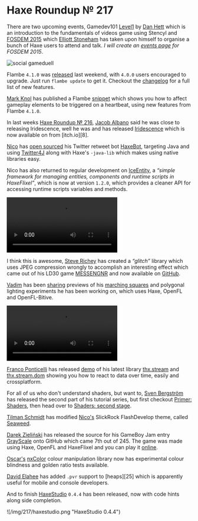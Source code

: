 [_template]: ../templates/roundup.html
[date]: / "2014-09-12 13:45:00"
[modified]: / "2014-09-12 15:23:00"
[“”]: a ""
# Haxe Roundup № 217

There are two upcoming events, Gamedev101 [Level1][l16] by [Dan Hett][tw5] which is
an introduction to the fundamentals of videos game using Stencyl and
[FOSDEM 2015][l17] which [Elliott Stoneham][tw6] has taken upon himself to
organise a bunch of Haxe users to attend and talk. _I will create an [events page][l18]
for FOSDEM 2015_.

![social gameduell](/img/217/gameduell.jpg "Nicolas Cannasse talking at GameDuell TechTalk")

Flambe `4.1.0` was [released][l2] last weekend, with `4.0.0` users encouraged to upgrade.
Just run `flambe update` to get it. Checkout the [changelog][l3] for a full list of new
features.

[Mark Knol][tw1] has published a Flambe [snippet][l1] which shows you how to affect
gameplay elements to be triggered on a heartbeat, using new features from Flambe
`4.1.0`.

In last weeks [Haxe Roundup № 216][l7], [Jacob Albano][tw3] said he was close to 
releasing Iridescence, well he was and has released [Iridescence][l8] which is now
available on from [itch.io][8].

[Nico][gh1] has [open sourced][l4] his Twitter retweet bot [HaxeBot][tw2], targeting
Java and using [Twitter4J][l5] along with Haxe's `-java-lib` which makes using native
libraries easy.

Nico has also returned to regular development on [IceEntity][l6], a _“simple framework
for managing entities, components and runtime scripts in HaxeFlixel”_, which is now at
version `1.2.0`, which provides a cleaner API for accessing runtime scripts variables
and methods.

![lawnman](/img/217/lawn.mp4 "Get off my lawn! by Nico and @SruloArt")

I think this is awesome, [Steve Richey][tw4] has created a _“glitch”_ library which
uses JPEG compression wrongly to accomplish an interesting effect which came out of
his LD30 game [MESSENGNR][l9] and now available on [GitHub][l10].

[Vadim][p1] has been [sharing][l11] previews of his [marching squares][l12] and 
polygonal lighting experiments he has been working on, which uses Haxe, 
OpenFL and OpenFL-Bitive.

![marching](/img/217/marching.mp4 "Polygonal editing")

[Franco Ponticelli][gh2] has released [demo][l13] of his latest library [thx.stream][l14]
and [thx.stream.dom][l15] showing you how to react to data over time, easily and
crossplatform.

For all of us who don't understand shaders, but want to, [Sven Bergström][tw7] has released
the second part of his tutorial series, but first checkout [Primer: Shaders][l19], then
head over to [Shaders: second stage][l20].

[Tilman Schmidt][tw8] has modified [Nico's][gh1] SlickRock FlashDevelop theme, called
[Seaweed][l21].

[Darek Zieliński][tw9] has released the source for his GameBoy Jam entry [GrayScale][l22]
onto GitHub which came 7th out of 245. The game was made using Haxe, OpenFL and 
HaxeFlixel and you can play it [online][l23].

[Oscar's][gh3] [nxColor][l24] colour manipulation library now has experimental
colour blindness and golden ratio tests available.

[David Elahee][tw10] has added `.pvr` support to [heaps][25] which is apparently
useful for mobile and console developers.

And to finish [HaxeStudio][tw11] `0.4.4` has been released, now with code hints
along side completion.

![/img/217/haxestudio.png "HaxeStudio 0.4.4")

[tw1]: https://twitter.com/mknol "@mknol"
[tw2]: https://twitter.com/haxebot "@haxebot"
[tw3]: https://twitter.com/jacobalbano "@jacobalbano"
[tw4]: https://twitter.com/stvr_tweets "@stvr_tweets"
[tw5]: https://twitter.com/danhett "@danhett"
[tw6]: https://twitter.com/ElliottStoneham "@ElliottStoneham"
[tw7]: https://twitter.com/___discovery "@___discovery"
[tw8]: https://twitter.com/KeyMaster_ "@KeyMaster_"
[tw9]: https://twitter.com/Zielakpl "@Zielakpl"
[tw10]: https://twitter.com/blackmagic_mt "@blackmagic_mt"
[tw11]: https://twitter.com/HaxeStudio "@HaxeStudio"
	
[gh1]: https://github.com/NicoM1 "@NicoM1"
[gh2]: https://github.com/fponticelli "@fponticelli"
[gh3]: https://github.com/nxTOS "@nxTOS"
	
[p1]: http://www.patreon.com/yellowafterlife "@yellowafterlife"
	
[l1]: http://blog.stroep.nl/2014/09/flambe-snippet-game-heartbeat/ "Flambe Snippet: Game Heartbeat"
[l2]: https://groups.google.com/d/msg/flambe/zReiVtzhkZ4/DW0trpQvSbsJ "Flambe 4.1.0 released"
[l3]: https://github.com/aduros/flambe/wiki/Changes "Flambe Changes"
[l4]: https://github.com/NicoM1/HaxeBot "HaxeBot on GitHub"
[l5]: http://twitter4j.org/en/ "Twitter4J"
[l6]: https://github.com/NicoM1/IceEntity "IceEntity on GitHub"
[l7]: http://haxe.io/roundups/216/ "Haxe Roundup № 216"
[l8]: http://jacobalbano.itch.io/iridescence "Iridescence - A puzzle game about discovery"
[l9]: http://stvr.itch.io/messengnr "MESSENGNR"
[l10]: https://github.com/steverichey/HaxeFlixelGlitchRender "HaxeFlixelGlitchRender on GitHub"
[l11]: https://twitter.com/YellowAfterlife/status/509355881952075776 "Vadim and Polygonal Lighting"
[l12]: http://en.wikipedia.org/wiki/Marching_squares "Marching Squares Algorithm on Wikipedia"
[l13]: https://rawgit.com/fponticelli/thx.stream.dom/master/bin/index.html "Example of thx.stream.dom"
[l14]: https://github.com/fponticelli/thx.stream "thx.stream on GitHub"
[l15]: https://github.com/fponticelli/thx.stream.dom "thx.stream.dom on GitHub"
[l16]: http://haxe.io/events/gamedev101/level1/ "Gamedev101 Level 1 by Dan Hett"
[l17]: https://groups.google.com/forum/#!topic/haxelang/9SQP3oThY7k "FOSDEM 2015 Haxe presence"
[l18]: https://github.com/skial/haxe.io/issues/73 "FOSDEM 2015 Haxe.io Events Page"
[l19]: http://notes.underscorediscovery.com/shaders-a-primer/ "Primer on Shaders"
[l20]: http://notes.underscorediscovery.com/shaders-second-stage/ "Shaders second stage"
[l21]: https://github.com/KeyMaster-/Seaweed-FlashDevelop "Seaweed FlashDevelop Theme"
[l22]: https://github.com/Zielak/GrayScale "GrayScale on GitHub"
[l23]: http://gamejolt.com/games/arcade/grayscale/30964/ "Play GrayScale"
[l24]: https://github.com/nxTOS/nxColor "nxColor on GitHub"
[l25]: https://github.com/ncannasse/heaps "heaps on GitHub"